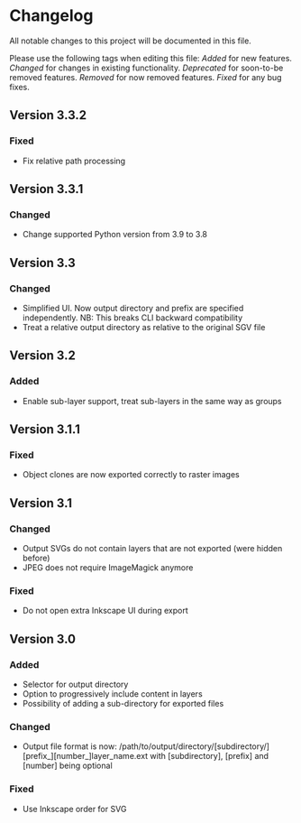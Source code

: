 # Changelog
All notable changes to this project will be documented in this file.

Please use the following tags when editing this file:
*Added* for new features.
*Changed* for changes in existing functionality.
*Deprecated* for soon-to-be removed features.
*Removed* for now removed features.
*Fixed* for any bug fixes. 

## Version 3.3.2
### Fixed
- Fix relative path processing

## Version 3.3.1
### Changed
- Change supported Python version from 3.9 to 3.8

## Version 3.3
### Changed
- Simplified UI. Now output directory and prefix are specified independently.
  NB: This breaks CLI backward compatibility
- Treat a relative output directory as relative to the original SGV file

## Version 3.2
### Added
- Enable sub-layer support, treat sub-layers in the same way as groups

## Version 3.1.1
### Fixed
- Object clones are now exported correctly to raster images

## Version 3.1
### Changed
- Output SVGs do not contain layers that are not exported (were hidden before)
- JPEG does not require ImageMagick anymore
### Fixed
- Do not open extra Inkscape UI during export

## Version 3.0
### Added
- Selector for output directory
- Option to progressively include content in layers
- Possibility of adding a sub-directory for exported files
### Changed
- Output file format is now: /path/to/output/directory/\[subdirectory/\]\[prefix_\]\[number_\]layer_name.ext 
  with [subdirectory], [prefix] and [number] being optional
### Fixed
- Use Inkscape order for SVG
